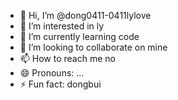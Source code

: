 - 👋 Hi, I’m @dong0411-0411lylove
- 👀 I’m interested in ly
- 🌱 I’m currently learning code
- 💞️ I’m looking to collaborate on mine
- 📫 How to reach me no
- 😄 Pronouns: ...
- ⚡ Fun fact: dongbui

<!---
dong0411-0411lylove/dong0411-0411lylove is a ✨ special ✨ repository because its `README.md` (this file) appears on your GitHub profile.
You can click the Preview link to take a look at your changes.
--->
